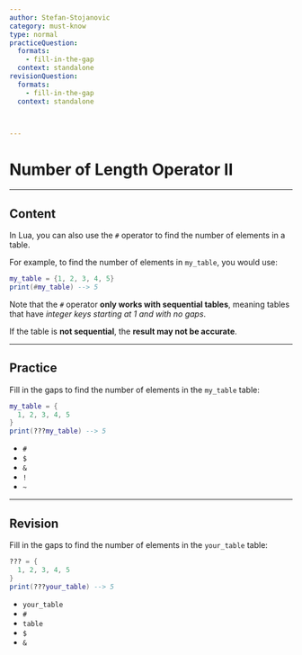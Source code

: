 ```yaml
---
author: Stefan-Stojanovic
category: must-know
type: normal
practiceQuestion:
  formats:
    - fill-in-the-gap
  context: standalone
revisionQuestion:
  formats:
    - fill-in-the-gap
  context: standalone



---
```


# Number of Length Operator II

---

## Content

In Lua, you can also use the `#` operator to find the number of elements in a table.

For example, to find the number of elements in `my_table`, you would use:
```lua
my_table = {1, 2, 3, 4, 5}
print(#my_table) --> 5
```

Note that the `#` operator **only works with sequential tables**, meaning tables that have *integer keys starting at 1 and with no gaps*. 

If the table is **not sequential**, the **result may not be accurate**.

---

## Practice

Fill in the gaps to find the number of elements in the `my_table` table:
```lua
my_table = {
  1, 2, 3, 4, 5
}
print(???my_table) --> 5
```

- `#`
- `$`
- `&`
- `!`
- `~`


---

## Revision

Fill in the gaps to find the number of elements in the `your_table` table:
```lua
??? = {
  1, 2, 3, 4, 5
}
print(???your_table) --> 5
```

- `your_table`
- `#`
- `table`
- `$`
- `&`
